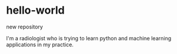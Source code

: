 # hello-world
new repository


I'm a radiologist who is trying to learn python and machine learning applications in my practice.
